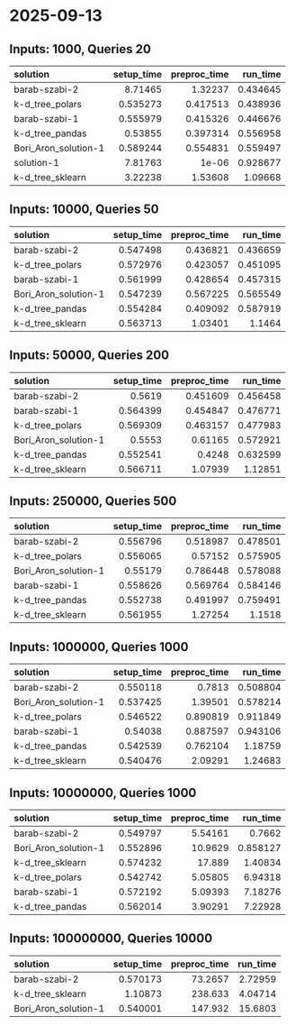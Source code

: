 # 2025-09-13

## Inputs: 1000, Queries 20

| solution             |   setup_time |   preproc_time |   run_time |
|:---------------------|-------------:|---------------:|-----------:|
| barab-szabi-2        |     8.71465  |       1.32237  |   0.434645 |
| k-d_tree_polars      |     0.535273 |       0.417513 |   0.438936 |
| barab-szabi-1        |     0.555979 |       0.415326 |   0.446676 |
| k-d_tree_pandas      |     0.53855  |       0.397314 |   0.556958 |
| Bori_Aron_solution-1 |     0.589244 |       0.554831 |   0.559497 |
| solution-1           |     7.81763  |       1e-06    |   0.928677 |
| k-d_tree_sklearn     |     3.22238  |       1.53608  |   1.09668  |

## Inputs: 10000, Queries 50

| solution             |   setup_time |   preproc_time |   run_time |
|:---------------------|-------------:|---------------:|-----------:|
| barab-szabi-2        |     0.547498 |       0.436821 |   0.436659 |
| k-d_tree_polars      |     0.572976 |       0.423057 |   0.451095 |
| barab-szabi-1        |     0.561999 |       0.428654 |   0.457315 |
| Bori_Aron_solution-1 |     0.547239 |       0.567225 |   0.565549 |
| k-d_tree_pandas      |     0.554284 |       0.409092 |   0.587919 |
| k-d_tree_sklearn     |     0.563713 |       1.03401  |   1.1464   |

## Inputs: 50000, Queries 200

| solution             |   setup_time |   preproc_time |   run_time |
|:---------------------|-------------:|---------------:|-----------:|
| barab-szabi-2        |     0.5619   |       0.451609 |   0.456458 |
| barab-szabi-1        |     0.564399 |       0.454847 |   0.476771 |
| k-d_tree_polars      |     0.569309 |       0.463157 |   0.477983 |
| Bori_Aron_solution-1 |     0.5553   |       0.61165  |   0.572921 |
| k-d_tree_pandas      |     0.552541 |       0.4248   |   0.632599 |
| k-d_tree_sklearn     |     0.566711 |       1.07939  |   1.12851  |

## Inputs: 250000, Queries 500

| solution             |   setup_time |   preproc_time |   run_time |
|:---------------------|-------------:|---------------:|-----------:|
| barab-szabi-2        |     0.556796 |       0.518987 |   0.478501 |
| k-d_tree_polars      |     0.556065 |       0.57152  |   0.575905 |
| Bori_Aron_solution-1 |     0.55179  |       0.786448 |   0.578088 |
| barab-szabi-1        |     0.558626 |       0.569764 |   0.584146 |
| k-d_tree_pandas      |     0.552738 |       0.491997 |   0.759491 |
| k-d_tree_sklearn     |     0.561955 |       1.27254  |   1.1518   |

## Inputs: 1000000, Queries 1000

| solution             |   setup_time |   preproc_time |   run_time |
|:---------------------|-------------:|---------------:|-----------:|
| barab-szabi-2        |     0.550118 |       0.7813   |   0.508804 |
| Bori_Aron_solution-1 |     0.537425 |       1.39501  |   0.578214 |
| k-d_tree_polars      |     0.546522 |       0.890819 |   0.911849 |
| barab-szabi-1        |     0.54038  |       0.887597 |   0.943106 |
| k-d_tree_pandas      |     0.542539 |       0.762104 |   1.18759  |
| k-d_tree_sklearn     |     0.540476 |       2.09291  |   1.24683  |

## Inputs: 10000000, Queries 1000

| solution             |   setup_time |   preproc_time |   run_time |
|:---------------------|-------------:|---------------:|-----------:|
| barab-szabi-2        |     0.549797 |        5.54161 |   0.7662   |
| Bori_Aron_solution-1 |     0.552896 |       10.9629  |   0.858127 |
| k-d_tree_sklearn     |     0.574232 |       17.889   |   1.40834  |
| k-d_tree_polars      |     0.542742 |        5.05805 |   6.94318  |
| barab-szabi-1        |     0.572192 |        5.09393 |   7.18276  |
| k-d_tree_pandas      |     0.562014 |        3.90291 |   7.22928  |

## Inputs: 100000000, Queries 10000

| solution             |   setup_time |   preproc_time |   run_time |
|:---------------------|-------------:|---------------:|-----------:|
| barab-szabi-2        |     0.570173 |        73.2657 |    2.72959 |
| k-d_tree_sklearn     |     1.10873  |       238.633  |    4.04714 |
| Bori_Aron_solution-1 |     0.540001 |       147.932  |   15.6803  |